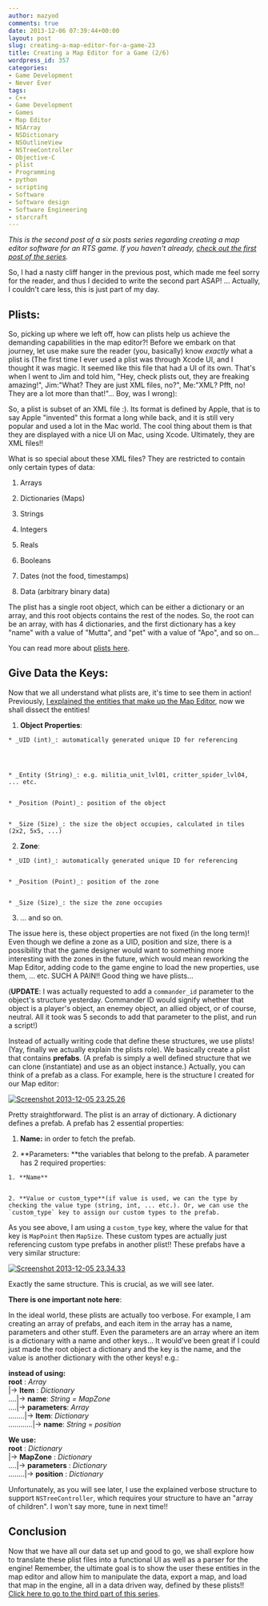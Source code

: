 ```yaml
---
author: mazyod
comments: true
date: 2013-12-06 07:39:44+00:00
layout: post
slug: creating-a-map-editor-for-a-game-23
title: Creating a Map Editor for a Game (2/6)
wordpress_id: 357
categories:
- Game Development
- Never Ever
tags:
- C++
- Game Development
- Games
- Map Editor
- NSArray
- NSDictionary
- NSOutlineView
- NSTreeController
- Objective-C
- plist
- Programming
- python
- scripting
- Software
- Software design
- Software Engineering
- starcraft
---
```


_This is the second post of a six posts series regarding creating a map editor software for an RTS game. If you haven't already, [check out the first post of the series](http://mazyod.com/2013/11/30/creating-a-map-editor-for-a-game-13/)._

So, I had a nasty cliff hanger in the previous post, which made me feel sorry for the reader, and thus I decided to write the second part ASAP! ... Actually, I couldn't care less, this is just part of my day.



## Plists:



So, picking up where we left off, how can plists help us achieve the demanding capabilities in the map editor?! Before we embark on that journey, let use make sure the reader (you, basically) know _exactly_ what a plist is (The first time I ever used a plist was through Xcode UI, and I thought it was magic. It seemed like this file that had a UI of its own. That's when I went to Jim and told him, "Hey, check plists out, they are freaking amazing!", Jim:"What? They are just XML files, no?", Me:"XML? Pfft, no! They are a lot more than that!"... Boy, was I wrong):

So, a plist is subset of an XML file :). Its format is defined by Apple, that is to say Apple "invented" this format a long while back, and it is still very popular and used a lot in the Mac world. The cool thing about them is that they are displayed with a nice UI on Mac, using Xcode. Ultimately, they are XML files!!

What is so special about these XML files? They are restricted to contain only certain types of data:



	
  1. Arrays

	
  2. Dictionaries (Maps)

	
  3. Strings

	
  4. Integers

	
  5. Reals

	
  6. Booleans

	
  7. Dates (not the food, timestamps)

	
  8. Data (arbitrary binary data)


The plist has a single root object, which can be either a dictionary or an array, and this root objects contains the rest of the nodes. So, the root can be an array, with has 4 dictionaries, and the first dictionary has a key "name" with a value of "Mutta", and "pet" with a value of "Apo", and so on...

You can read more about [plists here](http://en.wikipedia.org/wiki/Property_list).


## Give Data the Keys:


Now that we all understand what plists are, it's time to see them in action! Previously, [I explained the entities that make up the Map Editor](http://mazyod.com/2013/11/30/creating-a-map-editor-for-a-game-13/), now we shall dissect the entities!



	
  1. **Object Properties**:

	
    * _UID (int)_: automatically generated unique ID for referencing



	
    * _Entity (String)_: e.g. militia_unit_lvl01, critter_spider_lvl04, ... etc.

	
    * _Position (Point)_: position of the object

	
    * _Size (Size)_: the size the object occupies, calculated in tiles (2x2, 5x5, ...)


	
  2. **Zone**:

	
    * _UID (int)_: automatically generated unique ID for referencing

	
    * _Position (Point)_: position of the zone

	
    * _Size (Size)_: the size the zone occupies


	
  3. ... and so on.


The issue here is, these object properties are not fixed (in the long term)! Even though we define a zone as a UID, position and size, there is a possibility that the game designer would want to something more interesting with the zones in the future, which would mean reworking the Map Editor, adding code to the game engine to load the new properties, use them, ... etc. SUCH A PAIN!! Good thing we have plists... 

(**UPDATE**: I was actually requested to add a `commander_id` parameter to the object's structure yesterday. Commander ID would signify whether that object is a player's object, an enemey object, an allied object, or of course, neutral. All it took was 5 seconds to add that parameter to the plist, and run a script!)

Instead of actually writing code that define these structures, we use plists! (Yay, finally we actually explain the plists role). We basically create a plist that contains **prefabs**. (A prefab is simply a well defined structure that we can clone (instantiate) and use as an object instance.) Actually, you can think of a prefab as a class. For example, here is the structure I created for our Map editor:

[![Screenshot 2013-12-05 23.25.26](http://mazyod.files.wordpress.com/2013/12/screenshot-2013-12-05-23-25-26.png?w=640)](http://mazyod.files.wordpress.com/2013/12/screenshot-2013-12-05-23-25-26.png)

Pretty straightforward. The plist is an array of dictionary. A dictionary defines a prefab. A prefab has 2 essential properties:



	
  1. **Name:** in order to fetch the prefab.

	
  2. **Parameters: **the variables that belong to the prefab.
A parameter has 2 required properties:

	
    1. **Name**

	
    2. **Value or custom_type**(if value is used, we can the type by checking the value type (string, int, ... etc.). Or, we can use the `custom_type` key to assign our custom types to the prefab.





As you see above, I am using a `custom_type` key, where the value for that key is `MapPoint` then `MapSize`. These custom types are actually just referencing custom type prefabs in another plist!! These prefabs have a very similar structure:

[![Screenshot 2013-12-05 23.34.33](http://mazyod.files.wordpress.com/2013/12/screenshot-2013-12-05-23-34-33.png?w=640)](http://mazyod.files.wordpress.com/2013/12/screenshot-2013-12-05-23-34-33.png)

Exactly the same structure. This is crucial, as we will see later.

**There is one important note here**:

In the ideal world, these plists are actually too verbose. For example, I am creating an array of prefabs, and each item in the array has a name, parameters and other stuff. Even the parameters are an array where an item is a dictionary with a name and other keys... It would've been great if I could just made the root object a dictionary and the key is the name, and the value is another dictionary with the other keys! e.g.:

**instead of using:** <br />
**root** : _Array_ <br />
|-> **Item** : _Dictionary_ <br />
....|-> **name**: _String =_ _MapZone_ <br />
....|-> **parameters**: _Array_ <br />
........|-> **Item**: _Dictionary_ <br />
............|-> **name**: _String_ = _position_ 

**We use:** <br />
**root** : _Dictionary_ <br />
|-> **MapZone** : _Dictionary_ <br />
....|-> **parameters** : _Dictionary_ <br />
........|-> **position** : _Dictionary_ 

Unfortunately, as you will see later, I use the explained verbose structure to support `NSTreeController`, which requires your structure to have an "array of children". I won't say more, tune in next time!!



## Conclusion



Now that we have all our data set up and good to go, we shall explore how to translate these plist files into a functional UI as well as a parser for the engine! Remember, the ultimate goal is to show the user these entities in the map editor and allow him to manipulate the data, export a map, and load that map in the engine, all in a data driven way, defined by these plists!! [Click here to go to the third part of this series](http://mazyod.com/2013/12/10/creating-a-map-editor-for-a-game-33/).
